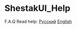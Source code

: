 # ShestakUI_Help
F.A.Q
Read help:
[Русский](https://github.com/Wetxius/ShestakUI_Help/wiki/%D0%A0%D1%83%D1%81%D1%81%D0%BA%D0%B8%D0%B9)
[English](https://github.com/Wetxius/ShestakUI_Help/wiki/English)
